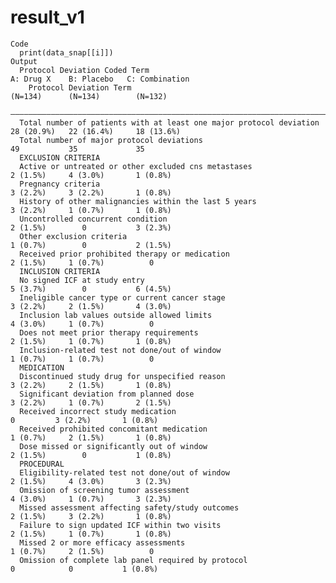 # result_v1

    Code
      print(data_snap[[i]])
    Output
      Protocol Deviation Coded Term                                         A: Drug X    B: Placebo   C: Combination
        Protocol Deviation Term                                              (N=134)      (N=134)        (N=132)    
      ——————————————————————————————————————————————————————————————————————————————————————————————————————————————
      Total number of patients with at least one major protocol deviation   28 (20.9%)   22 (16.4%)     18 (13.6%)  
      Total number of major protocol deviations                                 49           35             35      
      EXCLUSION CRITERIA                                                                                            
      Active or untreated or other excluded cns metastases                   2 (1.5%)     4 (3.0%)       1 (0.8%)   
      Pregnancy criteria                                                     3 (2.2%)     3 (2.2%)       1 (0.8%)   
      History of other malignancies within the last 5 years                  3 (2.2%)     1 (0.7%)       1 (0.8%)   
      Uncontrolled concurrent condition                                      2 (1.5%)        0           3 (2.3%)   
      Other exclusion criteria                                               1 (0.7%)        0           2 (1.5%)   
      Received prior prohibited therapy or medication                        2 (1.5%)     1 (0.7%)          0       
      INCLUSION CRITERIA                                                                                            
      No signed ICF at study entry                                           5 (3.7%)        0           6 (4.5%)   
      Ineligible cancer type or current cancer stage                         3 (2.2%)     2 (1.5%)       4 (3.0%)   
      Inclusion lab values outside allowed limits                            4 (3.0%)     1 (0.7%)          0       
      Does not meet prior therapy requirements                               2 (1.5%)     1 (0.7%)       1 (0.8%)   
      Inclusion-related test not done/out of window                          1 (0.7%)     1 (0.7%)          0       
      MEDICATION                                                                                                    
      Discontinued study drug for unspecified reason                         3 (2.2%)     2 (1.5%)       1 (0.8%)   
      Significant deviation from planned dose                                3 (2.2%)     1 (0.7%)       2 (1.5%)   
      Received incorrect study medication                                       0         3 (2.2%)       1 (0.8%)   
      Received prohibited concomitant medication                             1 (0.7%)     2 (1.5%)       1 (0.8%)   
      Dose missed or significantly out of window                             2 (1.5%)        0           1 (0.8%)   
      PROCEDURAL                                                                                                    
      Eligibility-related test not done/out of window                        2 (1.5%)     4 (3.0%)       3 (2.3%)   
      Omission of screening tumor assessment                                 4 (3.0%)     1 (0.7%)       3 (2.3%)   
      Missed assessment affecting safety/study outcomes                      2 (1.5%)     3 (2.2%)       1 (0.8%)   
      Failure to sign updated ICF within two visits                          2 (1.5%)     1 (0.7%)       1 (0.8%)   
      Missed 2 or more efficacy assessments                                  1 (0.7%)     2 (1.5%)          0       
      Omission of complete lab panel required by protocol                       0            0           1 (0.8%)   

